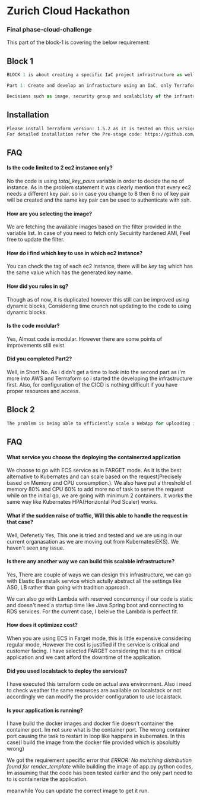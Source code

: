 
# Zurich Cloud Hackathon
### Final phase-cloud-challenge

This part of the block-1 is covering the below requirement:



## Block 1

```javascript
BLOCK 1 is about creating a specific IaC project infrastructure as well as implement a local CI/CD on a git software. It is divided into two parts:

Part 1: Create and develop an infrastucture using an IaC, only Terraform or Cloud Formation. The infrastructure should create 2 EC2 instances in the same virtual cloud and subnet. Both instances would host services in the future. These services would be running in ports: 443 using TCP, 1337 using TCP and 3035 using TCP and UDP. Each instance should be accessed via SecureShell on the default port using a different key for each instance.

Decisions such as image, security group and scalability of the infrastructure, as well as the code, will be evaluated.
```


## Installation

```bash
Please install Terraform version: 1.5.2 as it is tested on this version:
For detailed installation refer the Pre-stage code: https://github.com/amitkumar8636/zurich-Cloud-hackathon-teamRain 
```


    
## FAQ

#### Is the code limited to 2 ec2 instance only?

No the code is using *total_key_pairs* variable in order to decide the no of instance. As in the problem statement it was clearly mention that every ec2 needs a different key pair. so in case you change to 8 then 8 no of key pair will be created and the same key pair can be used to authenticate with ssh.

#### How are you selecting the image?
We are fetching the available images based on the filter provided in the variable list. In case of you need to fetch only Secuirity hardened AMI, Feel free to update the filter. 

#### How do i find which key to use in which ec2 instance?

You can check the tag of each ec2 instance, there will be *key* tag which has the same value which has the generated key name.

#### How did you rules in sg?
Though as of now, it is duplicated however this still can be improved using dynamic blocks, Considering time crunch not updating to the code to using dynamic blocks.

#### Is the code modular?
Yes, Almost code is modular. However there are some points of improvements still exist.


#### Did you completed Part2?
Well, in Short No. As i didn't get a time to look into the second part as i'm more into AWS and Terrraform so i started the developing the infrastructure first. Also, for configuration of the CICD is nothing difficult if you have proper resources and access.

## Block 2

```javascript
The problem is being able to efficiently scale a WebApp for uploading images into an S3 AWS bucket.
```


## FAQ

#### What service you choose the deploying the containerzed application

We choose to go with ECS service as in FARGET mode. As it is the best alternative to Kubernates and can scale based on the request(Precisely based on Memory and CPU consumption.). We also have put a threshold of memory 80% and CPU 60% to add more no of task to serve the request while on the initial go, we are going with minimum 2 containers. It works the same way like Kubernates HPA(Horizontal Pod Scaler) works.

#### What if the sudden raise of traffic, Will this able to handle the request in that case?

Well, Defenetly Yes, This one is tried and tested and we are using in our current organasation as we are moving out from Kubernates(EKS). We haven't seen any issue.

#### Is there any another way we can build this scalable infrastructure?

Yes, There are couple of ways we can design this infrastructure, we can go with Elastic Beanstalk service which actully abstract all the settings like ASG, LB rather than going with tradition approach.

We can also go with Lambda with reserved concurrency if our code is static and doesn't need a startup time like Java Spring boot and connecting to RDS services. For the current case, I beleive the Lambda is perfect fit.


#### How does it optimizez cost?
When you are using ECS in Farget mode, this is little expensive considering regular mode, However the cost is justified if the service is critical and customer facing. I have selected FARGET considering that its an critical application and we cant afford the downtime of the application.


#### Did you used localstack to deploy the services?
I have executed this terraform code on actual aws environment. Also i need to check weather the same resources are available on localstack or not accordingly we can modify the provider configuration to use localstack.

#### Is your application is running?

I have build the docker images and docker file doesn't container the container port. Im not sure what is the container port. The wrong container port causing the task to restart in loop like happens in kubernates. In this case(I build the image from the docker file provided which is absolultly wrong)

We got the requirement specific error that *ERROR: No matching distribution found for render_template* while building the image of app.py python codes, Im assuming that the code has been tested earlier and the only part need to to is containerize the application.

meanwhile You can update the correct image to get it run.